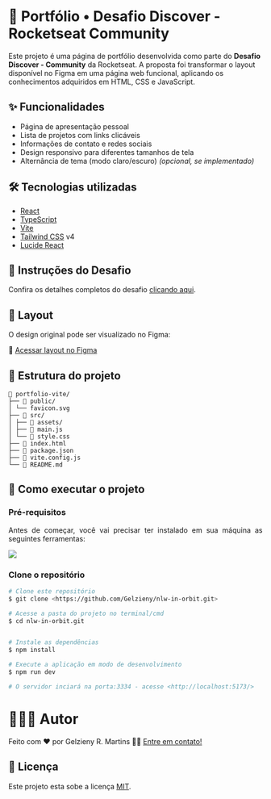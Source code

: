 # 💼 Portfólio • Desafio Discover - Rocketseat Community

Este projeto é uma página de portfólio desenvolvida como parte do **Desafio Discover - Community** da Rocketseat. A proposta foi transformar o layout disponível no Figma em uma página web funcional, aplicando os conhecimentos adquiridos em HTML, CSS e JavaScript.

## ✨ Funcionalidades

- Página de apresentação pessoal
- Lista de projetos com links clicáveis
- Informações de contato e redes sociais
- Design responsivo para diferentes tamanhos de tela
- Alternância de tema (modo claro/escuro) *(opcional, se implementado)*

## 🛠 Tecnologias utilizadas

- [React](https://react.dev/)
- [TypeScript](https://www.typescriptlang.org/)
- [Vite](https://vitejs.dev/)
- [Tailwind CSS](https://tailwindcss.com/) v4
- [Lucide React](https://lucide.dev/)


## 📄 Instruções do Desafio

Confira os detalhes completos do desafio [clicando aqui](https://efficient-sloth-d85.notion.site/Desafio-Portfolio-1d3db21e654941f5872aece5fcc6bcc6).


## 📸 Layout

O design original pode ser visualizado no Figma:

🔗 [Acessar layout no Figma](https://www.figma.com/design/l5zKjaRxYJ23tU3j3HQzX2/Portfolio-%E2%80%A2-Desafio-Discover--Community---Copy-?node-id=0-1&p=f&t=EZfA54y3O5ezH2Ve-0)


## 📂 Estrutura do projeto

```
📁 portfolio-vite/
├── 📁 public/
│ └── favicon.svg
├── 📁 src/
│ ├── 📁 assets/
│ ├── 📄 main.js
│ └── 📄 style.css
├── 📄 index.html
├── 📄 package.json
├── 📄 vite.config.js
└── 📄 README.md
``` 

## 🚀 Como executar o projeto

### Pré-requisitos

<p align="justify">Antes de começar, você vai precisar ter instalado em sua máquina as seguintes ferramentas:</p>

<a href="https://skillicons.dev">
  <img src="https://skillicons.dev/icons?i=git,nodejs,vite,vscode" />
</a>

### Clone o repositório

```bash
# Clone este repositório
$ git clone <https://github.com/Gelzieny/nlw-in-orbit.git>

# Acesse a pasta do projeto no terminal/cmd
$ cd nlw-in-orbit.git


# Instale as dependências
$ npm install

# Execute a aplicação em modo de desenvolvimento
$ npm run dev

# O servidor inciará na porta:3334 - acesse <http://localhost:5173/>
```

# 🧑🏻‍💻 Autor

Feito com ❤️ por Gelzieny R. Martins 👋🏽 [Entre em contato!](https://www.linkedin.com/in/gelzieny-r-martins-180551106/)

## 📝 Licença

Este projeto esta sobe a licença [MIT](./LICENSE).